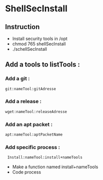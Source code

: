 # ShellSecInstall

## Instruction 
 * Install security tools in /opt 
 * chmod 765 shellSecInstall 
 * ./schellSecInstall

## Add a tools to listTools :
### Add a git :
```sh
git:nameTool:gitAdresse
```

### Add a release :
```sh
wget:nameTool:releaseAdresse
```

### Add an apt packet :
```sh
apt:nameTool:aptPacketName
```

### Add specific process : 
```sh
 Install:nameTool:install+nameTools 
```
 * Make a function named install+nameTools
 * Code process

